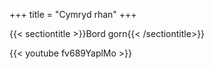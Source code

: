 +++
title = "Cymryd rhan"
+++

{{< sectiontitle >}}Bord gorn{{< /sectiontitle>}}

{{< youtube fv689YaplMo >}}